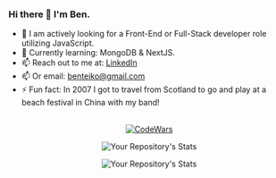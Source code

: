 ### Hi there 👋 I'm Ben.

- 🔭 I am actively looking for a Front-End or Full-Stack developer role utilizing JavaScript.
- 🌱 Currently learning: MongoDB & NextJS.
- 📫 Reach out to me at: [LinkedIn](https://www.linkedin.com/in/ben-teiko-marrett/)
- 📫 Or email: [benteiko@gmail.com](benteiko@gmail.com)
- ⚡ Fun fact: In 2007 I got to travel from Scotland to go and play at a beach festival in China with my band!
<br/><br/>
<div style="text-align: center;">
 
[![CodeWars](https://www.codewars.com/users/BenTeiko/badges/large) ](https://www.codewars.com/users/BenTeiko)

![Your Repository's Stats](https://github-readme-stats.vercel.app/api?username=ben-marrett&show_icons=true)

![Your Repository's Stats](https://github-readme-stats.vercel.app/api/top-langs/?username=ben-marrett&theme=blue-green)

</div>

 <!-- 🤔 I’m looking for help with  -->
